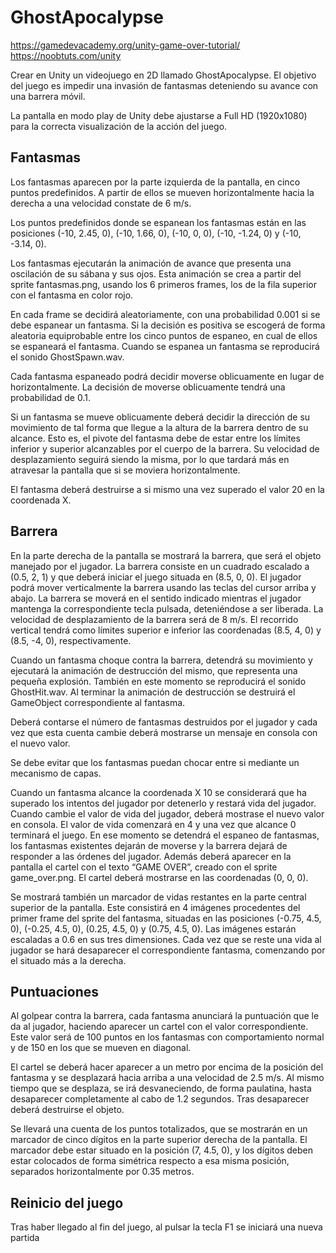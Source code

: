 # GhostApocalypse

https://gamedevacademy.org/unity-game-over-tutorial/
https://noobtuts.com/unity

Crear en Unity un videojuego en 2D llamado GhostApocalypse. El objetivo del juego es impedir
una invasión de fantasmas deteniendo su avance con una barrera móvil.

La pantalla en modo play de Unity debe ajustarse a Full HD (1920x1080) para la correcta
visualización de la acción del juego.

## Fantasmas
Los fantasmas aparecen por la parte izquierda de la pantalla, en cinco puntos predefinidos. A partir
de ellos se mueven horizontalmente hacia la derecha a una velocidad constate de 6 m/s.

Los puntos predefinidos donde se espanean los fantasmas están en las posiciones (-10, 2.45, 0),
(-10, 1.66, 0), (-10, 0, 0), (-10, -1.24, 0) y (-10, -3.14, 0).

Los fantasmas ejecutarán la animación de avance que presenta una oscilación de su sábana y sus
ojos. Esta animación se crea a partir del sprite fantasmas.png, usando los 6 primeros frames, los
de la fila superior con el fantasma en color rojo.

En cada frame se decidirá aleatoriamente, con una probabilidad 0.001 si se debe espanear un
fantasma. Si la decisión es positiva se escogerá de forma aleatoria equiprobable entre los cinco
puntos de espaneo, en cual de ellos se espaneará el fantasma. Cuando se espanea un fantasma se
reproducirá el sonido GhostSpawn.wav.

Cada fantasma espaneado podrá decidir moverse oblicuamente en lugar de horizontalmente. La
decisión de moverse oblicuamente tendrá una probabilidad de 0.1.

Si un fantasma se mueve oblicuamente deberá decidir la dirección de su movimiento de tal forma
que llegue a la altura de la barrera dentro de su alcance. Esto es, el pivote del fantasma debe de estar
entre los límites inferior y superior alcanzables por el cuerpo de la barrera. Su velocidad de
desplazamiento seguirá siendo la misma, por lo que tardará más en atravesar la pantalla que si se
moviera horizontalmente.

El fantasma deberá destruirse a si mismo una vez superado el valor 20 en la coordenada X.

## Barrera
En la parte derecha de la pantalla se mostrará la barrera, que será el objeto manejado por el jugador.
La barrera consiste en un cuadrado escalado a (0.5, 2, 1) y que deberá iniciar el juego situada
en (8.5, 0, 0). El jugador podrá mover verticalmente la barrera usando las teclas del cursor
arriba y abajo. La barrera se moverá en el sentido indicado mientras el jugador mantenga la
correspondiente tecla pulsada, deteniéndose a ser liberada. La velocidad de desplazamiento de la
barrera será de 8 m/s. El recorrido vertical tendrá como límites superior e inferior las coordenadas
(8.5, 4, 0) y (8.5, -4, 0), respectivamente.

Cuando un fantasma choque contra la barrera, detendrá su movimiento y ejecutará la animación de
destrucción del mismo, que representa una pequeña explosión. También en este momento se
reproducirá el sonido GhostHit.wav. Al terminar la animación de destrucción se destruirá el
GameObject correspondiente al fantasma.

Deberá contarse el número de fantasmas destruidos por el jugador y cada vez que esta cuenta
cambie deberá mostrarse un mensaje en consola con el nuevo valor.

Se debe evitar que los fantasmas puedan chocar entre si mediante un mecanismo de capas.

Cuando un fantasma alcance la coordenada X 10 se considerará que ha superado los intentos del
jugador por detenerlo y restará vida del jugador. Cuando cambie el valor de vida del jugador, deberá
mostrase el nuevo valor en consola. El valor de vida comenzará en 4 y una vez que alcance 0
terminará el juego. En ese momento se detendrá el espaneo de fantasmas, los fantasmas existentes
dejarán de moverse y la barrera dejará de responder a las órdenes del jugador. Además deberá
aparecer en la pantalla el cartel con el texto “GAME OVER”, creado con el sprite game_over.png.
El cartel deberá mostrarse en las coordenadas (0, 0, 0).

Se mostrará también un marcador de vidas restantes en la parte central superior de la pantalla. Este
consistirá en 4 imágenes procedentes del primer frame del sprite del fantasma, situadas en las
posiciones (-0.75, 4.5, 0), (-0.25, 4.5, 0), (0.25, 4.5, 0) y (0.75, 4.5, 0). Las
imágenes estarán escaladas a 0.6 en sus tres dimensiones. Cada vez que se reste una vida al jugador se
hará desaparecer el correspondiente fantasma, comenzando por el situado más a la derecha.

## Puntuaciones
Al golpear contra la barrera, cada fantasma anunciará la puntuación que le da al jugador, haciendo
aparecer un cartel con el valor correspondiente. Este valor será de 100 puntos en los fantasmas con
comportamiento normal y de 150 en los que se mueven en diagonal.

El cartel se deberá hacer aparecer a un metro por encima de la posición del fantasma y se desplazará
hacia arriba a una velocidad de 2.5 m/s. Al mismo tiempo que se desplaza, se irá desvaneciendo, de
forma paulatina, hasta desaparecer completamente al cabo de 1.2 segundos. Tras desaparecer
deberá destruirse el objeto.

Se llevará una cuenta de los puntos totalizados, que se mostrarán en un marcador de cinco dígitos en
la parte superior derecha de la pantalla. El marcador debe estar situado en la posición (7, 4.5, 0),
y los dígitos deben estar colocados de forma simétrica respecto a esa misma posición, separados
horizontalmente por 0.35 metros.

## Reinicio del juego
Tras haber llegado al fin del juego, al pulsar la tecla F1 se iniciará una nueva partida
